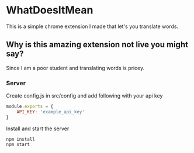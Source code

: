# WhatDoesItMean

This is a simple chrome extension I made that let's you translate words.

## Why is this amazing extension not live you might say?
Since I am a poor student and translating words is pricey.  



### Server

Create config.js in src/config
 and add following with your api key
```javascript
module.exports = {
    API_KEY: 'example_api_key'
}
```
Install and start the server

    npm install
    npm start
